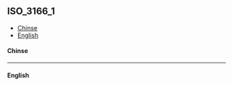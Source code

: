 ## ISO_3166_1

* [Chinse](#chinse)
* [English](#english)

#### Chinse


-----------------------

#### English
